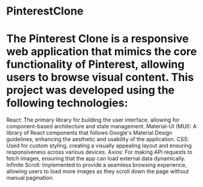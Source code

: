 # PinterestClone
# The Pinterest Clone is a responsive web application that mimics the core functionality of Pinterest, allowing users to browse visual content. This project was developed using the following technologies:
React: The primary library for building the user interface, allowing for component-based architecture and state management.
Material-UI (MUI): A library of React components that follows Google's Material Design guidelines, enhancing the aesthetic and usability of the application.
CSS: Used for custom styling, creating a visually appealing layout and ensuring responsiveness across various devices.
Axios: For making API requests to fetch images, ensuring that the app can load external data dynamically.
Infinite Scroll: Implemented to provide a seamless browsing experience, allowing users to load more images as they scroll down the page without manual pagination.
